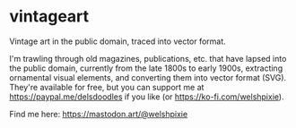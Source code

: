 # vintageart
Vintage art in the public domain, traced into vector format.

I'm trawling through old magazines, publications, etc. that have lapsed into the public domain, currently from the late 1800s to early 1900s, extracting ornamental visual elements, and converting them into vector format (SVG). 
They're available for free, but you can support me at https://paypal.me/delsdoodles if you like (or https://ko-fi.com/welshpixie).

Find me here: https://mastodon.art/@welshpixie
